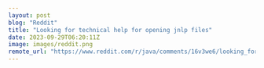 ```yaml
---
layout: post
blog: "Reddit"
title: "Looking for technical help for opening jnlp files"
date: 2023-09-29T06:20:11Z
image: images/reddit.png
remote_url: "https://www.reddit.com/r/java/comments/16v3we6/looking_for_technical_help_for_opening_jnlp_files/"
---
```

